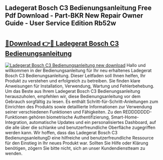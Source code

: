 ## Ladegerat Bosch C3 Bedienungsanleitung Free Pdf Download - Part-BKR New Repair Owner Guide - User Service Edition Rb52w

# <h2><a href="http://df67km.blite.top/?on=Ladegerat+Bosch+C3+Bedienungsanleitung">🔗Download 👉🔴 Ladegerat Bosch C3 Bedienungsanleitung</a></h2>

[![Ladegerat Bosch C3 Bedienungsanleitung new download](https://i.imgur.com/lujVjoI.png)](http://df67km.blite.top/?on=Ladegerat+Bosch+C3+Bedienungsanleitung)
Hallo und willkommen in der Bedienungsanleitung für Ihr neu erhaltenes Ladegerat Bosch C3 Bedienungsanleitung. Dieser Leitfaden soll Ihnen helfen, Ihr Produkt zu verstehen und erfolgreich zu betreiben. Sie finden klare Anweisungen für Installation, Verwendung, Wartung und Fehlerbehebung. Um das Beste aus Ihrem Ladegerat Bosch C3 Bedienungsanleitung herauszuholen, empfehlen wir, diese Bedienungsanleitung vor dem Gebrauch sorgfältig zu lesen. Es enthält Schritt-für-Schritt-Anleitungen zum Einrichten des Produkts sowie detaillierte Informationen zur Verwendung seiner verschiedenen Funktionen und Fähigkeiten. Zu den REDDDDDDD-Funktionen gehören biometrische Authentifizierung, Smart-Home-Integration, automatische Updates und ein personalisiertes Dashboard, auf die alle über die schlanke und benutzerfreundliche Oberfläche zugegriffen werden kann. Wir hoffen, dass das Ladegerat Bosch C3 BedienungsanleitungD eine hilfreiche und benutzerfreundliche Ressource für den Einstieg in Ihr neues Produkt war. Sollten Sie Hilfe oder Klärung benötigen, zögern Sie bitte nicht, sich an unser Kundendienstteam zu wenden.
